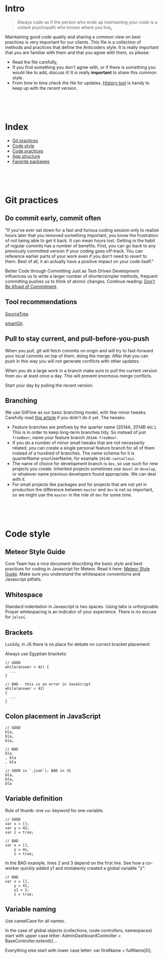 Intro
=====


> Always code as if the person who ends up maintaining your code is a violent psychopath who knows where you live[.](http://c2.com/cgi/wiki?CodeForTheMaintainer)

Maintaining good code quality and sharing a common view on best practices is very important for our clients.
This file is a collection of methods and practices that define the Anticoders style.
It is really important that you are familiar with them and that you agree with them,
so please:

- Read the file carefully,
- If you find something you don't agree with, or if there is something you would like to add, discuss it!
  It is really **important** to share this common style.
- From time to time check the file for updates.
  [History tool](https://github.com/anticoders/readme/commits/master/README.md)
  is handy to keep up with the recent version.




&nbsp;

&nbsp;




Index
======


- [Git practices](#git-practices)
- [Code style](#code-style)
- [Code practices](#code-practices)
- [App structure](#app-structure)
- [Favorite packages](#favorite-packages)





&nbsp;

&nbsp;




Git practices
=============


Do commit early, commit often
---------
"If you've ever sat down for a fast and furious coding session only to realize hours later that you removed something important, you know the frustration of not being able to get it back. It can mean hours lost. Getting in the habit of regular commits has a number of benefits. First, you can go back to any previously committed version if your coding goes off-track. You can reference earlier parts of your work even if you don't need to revert to them. Best of all, it an actually have a positive impact on your code itself."

Better Code through Committing
Just as Test-Driven Development influences us to write a larger number of shorter/simpler methods, frequent committing pushes us to think of atomic changes. Continue reading: [Don't Be Afraid of Commitment](http://www.databasically.com/2011/03/14/git-commit-early-commit-often/). 

Tool recommendations
-------
[SourceTree](http://sourcetreeapp.com/).

[smartGit](http://www.syntevo.com/smartgit/).

Pull to stay current, and pull-before-you-push
-------

When you pull, git will fetch commits on origin and will try to fast-forward your local commits on top of them, doing the merge. After that you can push in this way you will not generate conflicts with other updates.

When you do a large work in a branch make sure to pull the current version from `dev` at least once a day.
This will prevent enormous merge conflicts.

Start your day by pulling the recent version.


Branching
---------

We use GitFlow as our basic branching model, with few minor tweaks. Carefully read
[this article](http://nvie.com/posts/a-successful-git-branching-model/) if you didn't do it yet.
The tweaks:

- Feature branches are prefixes by the quarter name (2014A, 2014B etc.). This is in order
  to keep long-term branches tidy. So instead of just `freeBeer`, name your feature branch `2014A-freeBeer`.
- If you do a number of minor small tweaks that are not necessarily related, you can create a single personal
  feature branch for all of them instead of a hundred of branches. The name schema for it is quarterName-yourUserName,
  for example `2014D-santaClaus`.
- The name of choice for development branch is `dev`, so use such for new projects you create.
  Inherited projects sometimes use `devel` or `develop`, or whatever name previous developers found appropriate.
  We can deal with it.
- For small projects like packages and for projects that are not yet in production the difference between `master`
  and `dev` is not so important, so we might use the `master` in the role of `dev` for some time.




&nbsp;

&nbsp;




Code style
==========


Meteor Style Guide
------------------

Core Team has a nice document describing the basic style and best practices
for coding in Javascript for Meteor. Read it here:
[Meteor Style Guide](https://github.com/meteor/meteor/wiki/Meteor-Style-Guide).
Make sure you understand the whitespace conventions and Javascript pitfalls.


Whitespace
----------

Standard indentation in Javascript is two spaces. Using tabs is unforgivable. Proper whitespacing
is an indicator of your experience. There is no excuse for `}else{`.


Brackets
--------

Luckily, in JS there is no place for debate on correct bracket placement:
    
Always use Egyptian brackets:

    // GOOD
    while(answer < 42) {
      ...
    }

    // BAD - this is an error in JavaScript
    while(answer < 42)
    {
      ...
    }
    

Colon placement in JavaScript
---------------

    // GOOD
    bla,
    bla,
    bla,

    // BAD
    bla
    , bla
    , bla

    // GOOD in `.json`); BAD in JS
    bla,
    bla,
    bla

Variable definition
-------------------

Rule of thumb: one `var` keyword for one variable.

    // GOOD
    var x = [];
    var y = 42;
    var z = true;

    // BAD
    var x = [],
        y = 4s,
        z = true;

In the BAD example, lines 2 and 3 depend on the first line. See how a co-worker quickly added y1 and mistakenly created a global variable "z":

    // BAD
    var x = [],
        y = 41,
        y1 = 2;
        z = true;

  
Variable naming
---------------

Use camelCase for all names.

In the case of global objects (collections, route controllers, namespaces) start with upper case letter:
    AdminDashboardController = BaseController.extend({...

Everything else start with lower case letter:
    var firstName = fullName[0];
    <template name="adminReceiveItem">

Collection names should be in plural:
    Posts = new Meteor.Collection('posts');


Css classes
-----------

- Never use the same class for styling and behavior (JS events or data storage).
- Behavior classes should be prefixed by double underscore, i.e. `__submit`.
- When designing complex components, use single underscore for nested styling classes, i.e.
    
        <div class="box">
          <span class="_title"></span>
        </div>




&nbsp;

&nbsp;




Code practices
==============

Logging
-------

Whenever you use `console.log` or `console.error` for whatever reasons, **NEVER** use it without a label.
Even if it's a temporary debugging that you intend to remove in two minutes.
Similarly, `console.trace` and similar methods should be accompanied by a log with a label.

    // GOOD
    console.log("SLen", something.length);

    // BAD
    console.log(something.length);
    
    
If you've got several logs one after another, it is allowed to label only the first one.


Empty queries
-------------

Always fully qualify your queries, even if the local collection contains only the data you want.

    // GOOD
    MyBlogArticlesListController = RouteController.extend({
      
      onBeforeAction: function() {
        this.subscribe('myBlogArticles');
      },
      
      data: function() {
        return {
          articles: BlogArticles.find({
            userId: Meteor.userId(),
          });
        };
      },
      
    });

    // BAD
    MyBlogArticlesListController = RouteController.extend({
        
        onBeforeAction: function() {
          this.subscribe('myBlogArticles');
        },
        
        data: function() {
          return {
            articles: BlogArticles.find({});
          };
        },
        
      });

The collection may include documents from other publications, or your original publication may have been modified by another developer. Fully qualify your queries (with appropriate filters/constrains) to ensure you don't accidentally expose data you didn't expect to be in the collection.


Route data
----------

Route data function should always return a dictionary. Otherwise it is difficult to extend it later.
      
    // GOOD
    data: function() {
      return {
        fruits: Fruits.find({color: 'yellow'});
      };
    },

    // BAD
    data: function() {
      return Fruits.find({color: 'yellow'});
    },

Method return
-------------

The same rule applies for method results, for the same reason.
    
    // GOOD
    Meteor.methods({
    
      'uploadFile': function () {
        ...
        return {
          success: true,
        };
      },
    
    });

    // BAD
    Meteor.methods({
    
      'uploadFile': function () {
        ...
        return true;
      },
    
    });    
    
Session
-------

Rule of thumb: do not use `Session`.

This is not an iron rule, `Session` can be sometimes used temporarily when we're not yet sure of a best pattern
to solve a certain problem and hacking with `Session` will prevent wasting time for a solution that we might
later purge. However, it should be always perceived as an ugly hack and purged as soon as possible.


Triple Repetition Rule
----------------------

The Triple Repetition Rule states that the code should be refactored to avoid repetition when a triple repetition occurs and **no sooner**. An important corollary for purists: it is perfectly OK to have two files 120-lines each that differ with nothing but one identifier.


Regexes
-------

Real-life example


    id = @text.split("http://www.youtube.com/watch?v=")[1]
    if id is undefined
      id = @text.split("https://www.youtube.com/watch?v=")[1]
      if id is undefined
        id = @text.split("http://youtube.com/watch?v=")[1]
        if id is undefined
          id = @text.split("https://youtube.com/watch?v=")[1]
    id

The worst thing about this code is not that it's ugly, but one needs more than
a few seconds to understand what is going on.

Use regexes where applicable. If you don't know regexes yet:

- Ask a senior developer to write the regex.
- Learn them!

Recommended source: [Regular Expressions Cookbook](http://shop.oreilly.com/product/9780596520694.do).


Global variables
----------------

Real-life example:

    // Global function to return the number of panels in a System ...
    PanelQty = function (systemId) {
      ...
      return PanelGroups.find({ systemId: systemId }).map(...);
    };

The whole app from which this was taken had around 200 methods like that and nothing else.
I hope that no explanation is needed here.

In any case, hard rules:

- Collections and RouteControllers are global by design, so they're global.
- Besides that, **only** dictionaries allowed!
- As few as possible.
- Naming: CapitalCamelCase.



&nbsp;

&nbsp;




App structure
=============


Basic folders
-------------

- `both`
  - `collections`
  - `routes.js`
- `client`
  - `app`
    - `helpers`
  - `components 
  - `views`
- `public`
  - `files`
- `server`
  - `collections`
  - `methods`


Files in `/both/collections` contain collection definition, schema, class and instance methods and enums.

Files in `/server/collections` contain allow / deny rules and publications.

Route controllers are placed in `/views` folder, in the same place where their respective view `.html` and `.js` files. Controller file names begin with an underscore, i.e. `_blogArticleListController.js`.

All static files should be placed in `/public/files`, so that their path begin with `/files`. Large assets in grown-up applications should be placed on S3.

We use `camelCase` converter for route templates and `upperCamelCase` for route controllers.

    Router.configure({
      templateNameConverter:          'camelCase',
      routeControllerNameConverter:   'upperCamelCase',
    });

In most apps we have global `Helpers` object to which we add UI helpers.


Clutter limits
--------------

There's an old rule stating that file size shouldn't exceed 100 lines. Sice whitespaces, closing brackets and comments can increase file length without adding content, we should increase the limit in JS to 200 lines, but make it a strong limit! If your file exceeds 200 lines, split it.

We should limit the number of files in a folder. If your folder has more than ~12 files, and not all of them are of the same kind (like view folders), consider breaking it into subfolders.

While there are no hard rules for line length, we should try to keep them under 100 characters. Most importantly, write your code in a way that increases readability. Real life example:

    var textTestimonials = TextTestimonial.find({userId: this.user._id}).fetch();

More readable way to write it:

    var textTestimonials = TextTestimonial.find({
      userId: this.user._id
    }).fetch();



&nbsp;

&nbsp;




Favorite packages
=================

Some problems have multiple solutions available in the environment.
In such cases it is a good idea to find the best solution and use it consistently across all our projects.
Here are a few recipes we already have. This list will grow in time.


Modal dialogs
-------------

    anti:modals
    
Forms
-----

    aldeed:autoform
 


